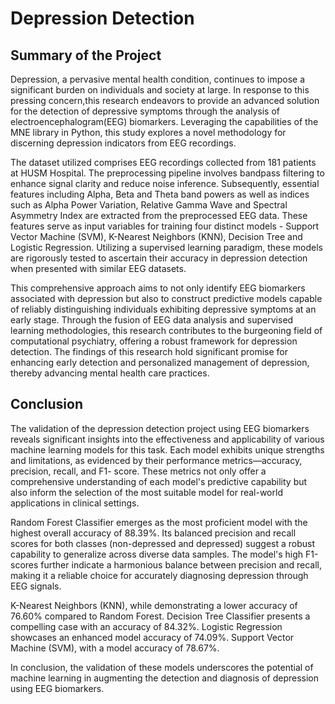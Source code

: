 # Depression Detection 


## Summary of the Project 
Depression, a pervasive mental health condition, continues to impose a significant  burden on individuals and society at large. In response to this pressing concern,this  research endeavors to provide an advanced solution for the detection of depressive  symptoms through the analysis of electroencephalogram(EEG) biomarkers.  Leveraging the capabilities of the MNE library in Python, this study explores a novel  methodology for discerning depression indicators from EEG recordings. 


The dataset utilized comprises EEG recordings collected from 181 patients at HUSM  Hospital. The preprocessing pipeline involves bandpass filtering to enhance signal  clarity and reduce noise inference. Subsequently, essential features including Alpha,  Beta and Theta band powers as well as indices such as Alpha Power Variation,  Relative Gamma Wave and Spectral Asymmetry Index are extracted from the  preprocessed EEG data. These features serve as input variables for training four  distinct models - Support Vector Machine (SVM), K-Nearest Neighbors (KNN),  Decision Tree and Logistic Regression. Utilizing a supervised learning paradigm,  these models are rigorously tested to ascertain their accuracy in depression detection  when presented with similar EEG datasets. 

This comprehensive approach aims to not only identify EEG biomarkers associated  with depression but also to construct predictive models capable of reliably distinguishing individuals exhibiting depressive symptoms at an early stage. Through  the fusion of EEG data analysis and supervised learning methodologies, this research  contributes to the burgeoning field of computational psychiatry, offering a robust  framework for depression detection. The findings of this research hold significant  promise for enhancing early detection and personalized management of depression,  thereby advancing mental health care practices. 

## Conclusion
The validation of the depression detection project using EEG biomarkers reveals  significant insights into the effectiveness and applicability of various machine  learning models for this task. Each model exhibits unique strengths and limitations,  as evidenced by their performance metrics—accuracy, precision, recall, and F1- score. These metrics not only offer a comprehensive understanding of each model's  predictive capability but also inform the selection of the most suitable model for  real-world applications in clinical settings. 

Random Forest Classifier emerges as the most proficient model with the highest  overall accuracy of 88.39%. Its balanced precision and recall scores for both classes  (non-depressed and depressed) suggest a robust capability to generalize across  diverse data samples. The model's high F1-scores further indicate a harmonious  balance between precision and recall, making it a reliable choice for accurately  diagnosing depression through EEG signals. 

K-Nearest Neighbors (KNN), while demonstrating a lower accuracy of 76.60%  compared to Random Forest.
Decision Tree Classifier presents a compelling case with an accuracy of 84.32%.
Logistic Regression showcases an enhanced model accuracy of 74.09%.
Support Vector Machine (SVM), with a model accuracy of 78.67%.

In conclusion, the validation of these models underscores the potential of machine  learning in augmenting the detection and diagnosis of depression using EEG  biomarkers. 
